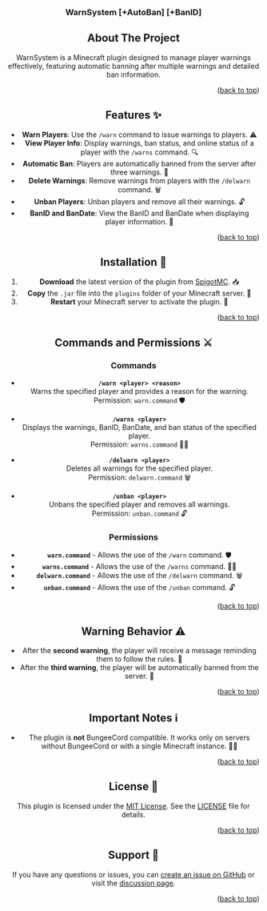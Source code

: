 <!-- Improved compatibility of back to top link: See: https://github.com/othneildrew/Best-README-Template/pull/73 -->
<a id="readme-top"></a>

<!-- PROJECT LOGO -->
<br />
<div align="center">
  <a href="https://github.com/your-github-username/warnsystem">
  </a>

<h3 align="center">WarnSystem [+AutoBan] [+BanID]</h3>

<!-- ABOUT THE PROJECT -->
## About The Project

WarnSystem is a Minecraft plugin designed to manage player warnings effectively, featuring automatic banning after multiple warnings and detailed ban information.

<p align="right">(<a href="#readme-top">back to top</a>)</p>

<!-- FEATURES -->
## Features ✨

- **Warn Players**: Use the `/warn` command to issue warnings to players. ⚠️
- **View Player Info**: Display warnings, ban status, and online status of a player with the `/warns` command. 🔍
- **Automatic Ban**: Players are automatically banned from the server after three warnings. 🚫
- **Delete Warnings**: Remove warnings from players with the `/delwarn` command. 🗑️
- **Unban Players**: Unban players and remove all their warnings. 🔓
- **BanID and BanDate**: View the BanID and BanDate when displaying player information. 📅

<p align="right">(<a href="#readme-top">back to top</a>)</p>

<!-- INSTALLATION -->
## Installation 🚀

1. **Download** the latest version of the plugin from [SpigotMC](https://www.spigotmc.org/resources/warnsystem-autoban-banid.117845/). 📥
2. **Copy** the `.jar` file into the `plugins` folder of your Minecraft server. 📂
3. **Restart** your Minecraft server to activate the plugin. 🔄

<p align="right">(<a href="#readme-top">back to top</a>)</p>

<!-- COMMANDS AND PERMISSIONS -->
## Commands and Permissions ⚔️

### Commands

- **`/warn <player> <reason>`**  
  Warns the specified player and provides a reason for the warning.  
  Permission: `warn.command` 🛡️

- **`/warns <player>`**  
  Displays the warnings, BanID, BanDate, and ban status of the specified player.  
  Permission: `warns.command` 🕵️‍♂️

- **`/delwarn <player>`**  
  Deletes all warnings for the specified player.  
  Permission: `delwarn.command` 🗑️

- **`/unban <player>`**  
  Unbans the specified player and removes all warnings.  
  Permission: `unban.command` 🔓

### Permissions

- **`warn.command`** - Allows the use of the `/warn` command. 🛡️
- **`warns.command`** - Allows the use of the `/warns` command. 🕵️‍♂️
- **`delwarn.command`** - Allows the use of the `/delwarn` command. 🗑️
- **`unban.command`** - Allows the use of the `/unban` command. 🔓

<p align="right">(<a href="#readme-top">back to top</a>)</p>

<!-- WARNING BEHAVIOR -->
## Warning Behavior ⚠️

- After the **second warning**, the player will receive a message reminding them to follow the rules. 📜
- After the **third warning**, the player will be automatically banned from the server. 🚫

<p align="right">(<a href="#readme-top">back to top</a>)</p>

<!-- IMPORTANT NOTES -->
## Important Notes ℹ️

- The plugin is **not** BungeeCord compatible. It works only on servers without BungeeCord or with a single Minecraft instance. 🚫🔗

<p align="right">(<a href="#readme-top">back to top</a>)</p>

<!-- LICENSE -->
## License 📜

This plugin is licensed under the [MIT License](LICENSE). See the [LICENSE](LICENSE) file for details.

<p align="right">(<a href="#readme-top">back to top</a>)</p>

<!-- SUPPORT -->
## Support 🤝

If you have any questions or issues, you can [create an issue on GitHub](https://github.com/your-github-username/warnsystem/issues) or visit the [discussion page](https://github.com/your-github-username/warnsystem/discussions).

<p align="right">(<a href="#readme-top">back to top</a>)</p>
